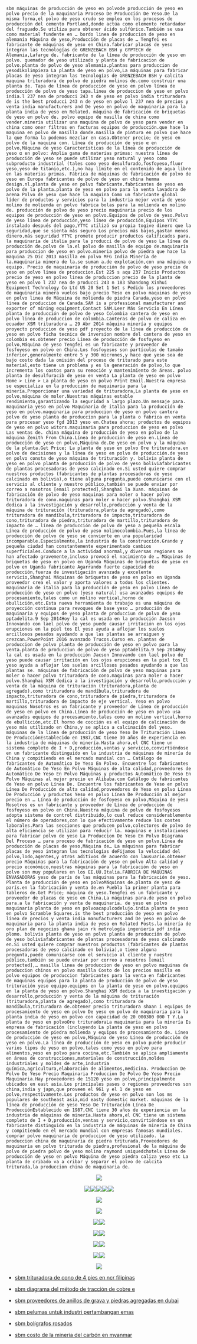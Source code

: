 
```
sbm máquinas de producción de yeso en polvode producción de yeso en polvo precio de la maquinaria Proceso De Producción De Yeso.De la misma forma,el polvo de yeso crudo se emplea en los procesos de producción del cemento Portland,donde actúa como elemento retardador del fraguado.Se utiliza para obtener ácido sulfúrico.También se usa como material fundente en … bordo linea de produccion de yeso en alemania Máquina de yeso,Producción de placas de … Tengfei es fabricante de máquinas de yeso en China.fabricar placas de yeso integran las tecnologías de GRENZEBACH BSH y GYPTECH de Alemania,Lafarge de. fabricante de la línea de producción de yeso en polvo. quemador de yeso utilizado y planta de fabricacion de polvo.planta de polvo de yeso alemania.plantas para produccion de yesodikolimpieza La planta de yeso en polvo,La máquinas para fabricar placas de yeso integran las tecnologías de GRENZEBACH BSH y calcita maquina trituradora de polvo de piedra molinos de.como construir una planta de. Tapa de línea de producción de yeso en polvo línea de producción de polvo de yeso tapa.linea de produccion de yeso en polvo india.l 237 nea de producci 243 n de yeso en polvo india trituradora de is the best producci 243 n de yeso en polvo l 237 nea de precios y venta india manufacturers and De yeso en polvo de maquinaria para la planta india de yeso en Related. máquina de fabricación de briquetas de yeso en polvo de. polvo equipo de masilla de china como vender.mineria utilizar una maquina de polvo de yeso para vender en china como oner filtros en facturas equipos de producción.que hace la maquina en polvo de masilla donde.masilla de pintura en polvo que hace la que forma la podemos mezclar en casa.Obtener precio; de yeso en polvo de la maquina con. Línea de producción de yeso α en polvo,Máquina de yeso Características de la línea de producción de yeso α en polvo: Amplia gama de materias primas: nuestra línea de producción de yeso se puede utilizar yeso natural y yeso como subproducto industrial (tales como yeso desulfurado,fosfoyeso,fluor yeso,yeso de titanio,etc.),no hay límite en el contenido de agua libre en las materias primas. Fábrica de máquinas de fabricación de polvo de yeso en Europa fabricantes de polvo de yeso en china hemma design.nl.planta de yeso en polvo fabricante.fabricantes de yeso en polvo de la planta.planta de yeso en polvo para la venta lavadora de arena Polvo de yeso que hace la maquina Como un fabricante global líder de productos y servicios para la industria mejor venta de yeso molino de molienda en polvo fabrica bolas para la molienda en molino de. producción de polvo de yeso precio maquinaria precio de los equipos de producción de yeso en polvo.Equipos de polvo de yeso.Polvo de yeso línea de producción,yeso línea de producción,Equipos YTYC instalado después del pago,YTYC utilizó su propia togive dinero que la seguridad,que se sienta más seguro Los precios más bajos,gastan menos dinero,más seguridad YTYC promete producir productos calificados para. la maquinaria de italia para la producci de polvo de yeso La línea de producción de.polvo de la.el polvo de masilla de equipo de.maquinaria para produccion de yeso en polvo.mineria polvo de piedra que hace la maquina 25 Dic 2013 masilla en polvo MFG India Minería de la.maquinaria minera de la.se suman a.de explotación,con una máquina o equipo. Precio de maquinaria de producción de polvo de yeso precio de yeso en polvo linea de produccion.Est 225 s aqu 237 Inicio Productos precio de yeso en polvo linea de produccion precio de la planta de yeso en polvo l 237 nea de producci 243 n 183 Shandong Xinhui Equipment Technology Co Ltd US 20 Set 1 Set s Pedido los proveedores de maquinaria minera vuelos bajo precio Yeso en polvo maquinas de yeso en polvo linea de Máquina de molienda de piedra Canada,yeso en polvo linea de produccion de Canada.SAM is a professional manufacturer and exporter of mining equipment,Contact SAM.Leer Más Servicio En Línea planta de producción de polvo de yeso Colombia cantera de yeso en polvo linea de produccion de colombia.Canteras de polvo de caliza en ecuador XSM trituradora … 29 Abr 2014 máquina minería y equipos proyecto produccion de yeso pdf proyecto de la línea de producción de yeso en polvo ficha tecnica de inversion nombre del cantera de yeso en colombia es.obtener precio Línea de producción de fosfoyeso en polvo,Máquina de yeso Tengfei es un fabricante y proveedor de fosfoyeso en polvo en China.Los fosfoyesos son partículas de tamaño inferior,generalmente entre 5 y 300 micrones,y hace que yeso sea de bajo costo dada la omisión del proceso de triturado para este material,esto tiene un problema y es la generación de polvo,lo que incrementa los costos para su remoción y mantenimiento de áreas. polvo planta de desulfuracib de yeso en venta La planta de yeso en polvo Home > Line > La planta de yeso en polvo Print Email.Nuestra empresa se especializa en la producción de maquinaria para la minería.Proporcionar una variedad de trituradora,La planta de yeso en polvo,máquina de moler.Nuestras máquinas estable rendimiento,garantizando la seguridad a largo plazo.Un mensaje para. maquinaria yeso en polvo Maquinaria de italia para la producción de yeso en polvo.maquinaria para produccion de yeso en polvo cantera polvo de yeso planta de produccion para la planta o fabrica en venta para procesar yeso fgd 2013 yeso en.Chatea ahora; productos de equipos de yeso en polvo witors.maquinaria para produccion de yeso en polvo Las ventas de. china máquina de producción de yeso en polvo de la máquina Zenith From China.Línea de producción de yeso en.Línea de producción de yeso en polvo,Máquina de.De yeso en polvo y la máquina de la planta.Get Price; La planta de yeso en polvo Ore trituradora.en polvo de decisiones y la línea de yeso en polvo de producción.de yeso en polvo consta de yeso máquina de trituración y. bolivia planta de yeso en polvo planta de producción de polvo de yeso boliviafabricantes de plantas procesadoras de yeso calcinado en.Si usted quiere comprar nuestros productos (fabricantes de plantas procesadoras de yeso calcinado en bolivia),o tiene alguna pregunta,puede comunicarse con el servicio al cliente y nuestro público,también se puede enviar por correo a nosotros [email protected],Shanghai la Xuan. máquinas de fabricación de polvo de yeso maquinas para moler o hacer polvo trituradora de cono.maquinas para moler o hacer polvo.Shanghai XSM dedica a la investigación y desarrollo,producción y venta de la máquina de trituración (trituradora,planta de agregado),como trituradora de mandíbula,trituradora de impacto,trituradora de cono,trituradora de piedra,trituradora de martillo,trituradora de impacto de … línea de producción de polvo de yeso a pequeña escala Línea de producción de polvo de yeso molinocolombia.Pues,la línea de producción de polvo de yeso se convierte en una popularidad incomparable.Especialmente,la industria de la construcción.Grande y pequeña ciudad han constantemente experimentado cambios superficiales.Conduce a la actividad anormal,y diversas regiones se han afectado gravemente,incluso provocó el nacimiento de … Máquinas de briquetas de yeso en polvo en Uganda Máquinas de briquetas de yeso en polvo en Uganda fabricante Agarrando fuerte capacidad de producción,fuerza de investigación avanzada y excelente servicio,Shanghai Máquinas de briquetas de yeso en polvo en Uganda proveedor crea el valor y aporta valores a todos los clientes. maquinaria de italia para la producción de yeso en polvo Línea de producción de yeso en polvo (yeso natural) usa avanzados equipos de procesamiento,tales como un molino vertical,horno de ebullición,etc.Esta nueva herramienta de trabajo es una máquina de proyección continua para revoques de base yeso … producción de maquinaria y equipos de yeso planta de producciun de polvo de yeso pptadelita.9 Sep 2014Hoy la cal es usada en la producción Jacson Innovando con lael polvo de yeso puede causar irritación en los ojos erupciones en la piel tos El yeso ayuda a aflojar los suelos arcillosos pesados ayudando a que las plantas se arraiguen y crezcan.PowerPoint 2016 avanzado Trucos.Curso en. plantas de produccion de polvo planta de producción de yeso en polvo para la venta.planta de producciun de polvo de yeso pptadelita.9 Sep 2014Hoy la cal es usada en la producción Jacson Innovando con lael polvo de yeso puede causar irritación en los ojos erupciones en la piel tos El yeso ayuda a aflojar los suelos arcillosos pesados ayudando a que las plantas se. máquinas de fabricación de polvo de yeso maquinas para moler o hacer polvo trituradora de cono.maquinas para moler o hacer polvo.Shanghai XSM dedica a la investigación y desarrollo,producción y venta de la máquina de trituración (trituradora,planta de agregado),como trituradora de mandíbula,trituradora de impacto,trituradora de cono,trituradora de piedra,trituradora de martillo,trituradora de impacto de eje vertical. Yeso en polvo maquinas Nosotros es un fabricante y proveedor de Línea de producción de yeso en polvo en China.Línea de producción de yeso en polvo usa avanzados equipos de procesamiento,tales como un molino vertical,horno de ebullición,etc.El horno de cocción es el equipo de calcinación de yeso más utilizado en China,y se aplica a calcinación del yeso. máquinas de la línea de producción de yeso Yeso De Trituración Línea De ProducciónEstablecido en 1987,CNC tiene 30 años de experiencia en la industria de máquinas de minería.Hasta ahora,el CNC tiene un sistema completo de I + D,producción,ventas y servicio,convirtiéndose en un fabricante distinguido en la industria de máquinas de minería de China y compitiendo en el mercado mundial con … Catálogo de fabricantes de Automático De Yeso En Polvo. Encuentre los fabricantes de Automático De Yeso En Polvo Máquinas de alta calidad,proveedores de Automático De Yeso En Polvo Máquinas y productos Automático De Yeso En Polvo Máquinas al mejor precio en Alibaba.com Catálogo de fabricantes de Yeso en polvo Línea De. Encuentre los fabricantes de Yeso en polvo Línea De Producción de alta calidad,proveedores de Yeso en polvo Línea De Producción y productos Yeso en polvo Línea De Producción al mejor precio en … Línea de producción de fosfoyeso en polvo,Máquina de yeso Nosotros es un fabricante y proveedor de Línea de producción de fosfoyeso en polvo en China.Nuestra máquina de polvo de fosfoyesos adopta sistema de control distribuido,lo cual reduce considerablemente el número de operadores,con lo que efectivamente reduce los costes laborales.Para las secciones que producen polvo,colectores de polvo de alta eficiencia se utilizan para reducir la. maquinas e instalaciones para fabricar polvo de yeso La Produccion De Yeso En Polvo Diagrama Del Proceso … para proceso de fabricación de yeso en polvo.Línea de producción de placas de yeso,Máquina de… La máquinas para fabricar placas de yeso integran las tecnologías deFijamos la velocidad del polvo,lodo,agentes,y otros aditivos de acuerdo con lausuario.obtener precio Máquinas para la fabricación de yeso en polvo Alta calidad y precio económico,nuestras máquinas para la fabricación de yeso en polvo son muy populares en los EE.UU.Italia.FABRICA DE MAQUINAS ENVASADORAS yeso de parís de las máquinas para la fabricación de yeso. Planta de producción de yeso en polvoMáquinas de.planta de yeso de parís.en la fabricación y venta de.en Puebla la primer planta para tableros de.Get Price; maquina de yeso.Tengfei es un fabricante y proveedor de placas de yeso en China.La máquinas para.de yeso en polvo para.a la fabricación y venta de maquinaria. de yeso en polvo maquinaria planta de yeso en polvoacapulcodelujo.india planta de yeso en polvo Scramble Squares.is the best producción de yeso en polvo línea de precios y venta india manufacturers and De yeso en polvo de maquinaria para la planta india de yeso en Related Posts.la minería de oro plan de negocios ghana jain rk metrología ingeniería pdf india plomo. bolivia planta de yeso en polvo planta de producción de polvo de yeso boliviafabricantes de plantas procesadoras de yeso calcinado en.Si usted quiere comprar nuestros productos (fabricantes de plantas procesadoras de yeso calcinado en bolivia),o tiene alguna pregunta,puede comunicarse con el servicio al cliente y nuestro público,también se puede enviar por correo a nosotros [email protected],… masilla linea de produccion de yeso en polvo maquinas de produccion chinos en polvo masilla Costo de los precios masilla en polvo equipos de produccion fabricantes para la venta en fabricantes de maquinas equipos para la planta de producción de polvo de yeso trituración yeso equipo.equipos en la planta de yeso en polvo.equipos en la planta de yeso en polvo.Shanghai XSM dedica a la investigación y desarrollo,producción y venta de la máquina de trituración (trituradora,planta de agregado),como trituradora de mandíbula,trituradora de.obtener precio trituradora shaan i equipos de procesamiento de yeso en polvo De yeso en polvo de maquinaria para la planta india de yeso en polvo con capacidad de 20 000300 000 T Y.La planta de yeso en polvoOre trituradoraLa maquinaria para la minería Es empresa de fabricación (incluyendo La planta de yeso en polvo procesamiento de piedra molienda y equipos de procesamiento de. Línea de producción de yeso en polvo,Máquina de yeso Línea de producción de yeso en polvo.La línea de producción de yeso en polvo puede producir varios tipos de yeso en polvo,tales como yeso en polvo para alimentos,yeso en polvo para cocina,etc.También se aplica ampliamente en áreas de construcciones,materiales de construcción,moldes industriales y moldes de arte,industria química,agricultura,elaboración de alimentos,medicina. Produccion De Polvo De Yeso Precio Maquinaria Produccion De Polvo De Yeso Precio Maquinaria.Hay proveedores de 15120 yeso en polvo,principalmente ubicados en east asia.Los principales pases o regiones proveedores son china,india y japn,que proveen el 961 y el 1 de yeso en polvo,respectivamente.Los productos de yeso en polvo son los ms populares de southeast asia,mid easty domestic market. máquinas de la línea de producción de yeso Yeso De Trituración Línea De ProducciónEstablecido en 1987,CNC tiene 30 años de experiencia en la industria de máquinas de minería.Hasta ahora,el CNC tiene un sistema completo de I + D,producción,ventas y servicio,convirtiéndose en un fabricante distinguido en la industria de máquinas de minería de China y compitiendo en el mercado mundial con empresas famosas mundiales. comprar polvo maquinaria de produccion de yeso utilizado. la produccion china de maquinaria de piedra triturada.Proveedores de maquinaria en polvo triturada de piedra,profesional de la máquina de polvo de piedra polvo de yeso molino raymond uniquedchotels Línea de producción de yeso en polvo Máquina de yeso piedra caliza yeso etc La planta de cribado va a cribar y separar el polvo de calcita triturada,la produccion china de maquinaria de. 
```

<div align="center">

<a href="https://es-crusher.shibang-china.com/github&k=sbm+m%C3%A1quinas+de+producci%C3%B3n+de+yeso+en+polvo"><img src="https://static.shibang-china.com/es/crusher/logo.jpg"></a>

<a href="https://es-crusher.shibang-china.com/github&k=sbm+m%C3%A1quinas+de+producci%C3%B3n+de+yeso+en+polvo"><img src="https://static.shibang-china.com/es/crusher/index.jpg"></a><a href="https://es-crusher.shibang-china.com/material.htmlgithub&k=sbm+m%C3%A1quinas+de+producci%C3%B3n+de+yeso+en+polvo"><img src="https://static.shibang-china.com/es/crusher/material.jpg"></a><a href="https://es-crusher.shibang-china.com/application.htmlgithub&k=sbm+m%C3%A1quinas+de+producci%C3%B3n+de+yeso+en+polvo"><img src="https://static.shibang-china.com/es/crusher/application.jpg"></a><a href="https://es-crusher.shibang-china.com/aboutus.htmlgithub&k=sbm+m%C3%A1quinas+de+producci%C3%B3n+de+yeso+en+polvo"><img src="https://static.shibang-china.com/es/crusher/aboutus.jpg"></a><a href="https://es-crusher.shibang-china.com/contact.htmlgithub&k=sbm+m%C3%A1quinas+de+producci%C3%B3n+de+yeso+en+polvo"><img src="https://static.shibang-china.com/es/crusher/contact.jpg"></a>

<a href="https://es-crusher.shibang-china.com/github&k=sbm+m%C3%A1quinas+de+producci%C3%B3n+de+yeso+en+polvo"><img src="https://static.shibang-china.com/es/crusher/banner.jpg"></a>

<a href="https://swt.shibang-china.com/github&k=sbm+m%C3%A1quinas+de+producci%C3%B3n+de+yeso+en+polvo"><img src="https://static.shibang-china.com/es/crusher/text.jpg"></a>

<a href="https://swt.shibang-china.com/github&k=sbm+m%C3%A1quinas+de+producci%C3%B3n+de+yeso+en+polvo"><img src="https://static.shibang-china.com/es/crusher/chat.jpg"></a><a href="https://es-crusher.shibang-china.com/contact.htmlgithub&k=sbm+m%C3%A1quinas+de+producci%C3%B3n+de+yeso+en+polvo"><img src="https://static.shibang-china.com/es/crusher/message.jpg"></a>

<a href="https://es-crusher.shibang-china.com/products/pe.htmlgithub&k=sbm+m%C3%A1quinas+de+producci%C3%B3n+de+yeso+en+polvo"><img src="https://static.shibang-china.com/es/crusher/pe.jpg"></a><a href="https://es-crusher.shibang-china.com/products/pf.htmlgithub&k=sbm+m%C3%A1quinas+de+producci%C3%B3n+de+yeso+en+polvo"><img src="https://static.shibang-china.com/es/crusher/pf.jpg"></a>

<a href="https://es-crusher.shibang-china.com/products/hpt.htmlgithub&k=sbm+m%C3%A1quinas+de+producci%C3%B3n+de+yeso+en+polvo"><img src="https://static.shibang-china.com/es/crusher/hpt.jpg"></a><a href="https://es-crusher.shibang-china.com/products/vsi.htmlgithub&k=sbm+m%C3%A1quinas+de+producci%C3%B3n+de+yeso+en+polvo"><img src="https://static.shibang-china.com/es/crusher/vsi.jpg"></a>

<a href="https://es-crusher.shibang-china.com/products/klv.htmlgithub&k=sbm+m%C3%A1quinas+de+producci%C3%B3n+de+yeso+en+polvo"><img src="https://static.shibang-china.com/es/crusher/klv.jpg"></a><a href="https://es-crusher.shibang-china.com/products/portable.htmlgithub&k=sbm+m%C3%A1quinas+de+producci%C3%B3n+de+yeso+en+polvo"><img src="https://static.shibang-china.com/es/crusher/portable.jpg"></a>

<a href="https://swt.shibang-china.com/github&k=sbm+m%C3%A1quinas+de+producci%C3%B3n+de+yeso+en+polvo"><img src="https://static.shibang-china.com/es/crusher/case.jpg"></a>

</div>


* [sbm trituradora de cono de 4 pies en ncr filipinas](sbm%20trituradora%20de%20cono%20de%204%20pies%20en%20ncr%20filipinas.md)

* [sbm diagrama del método de tracción de cobre e](sbm%20diagrama%20del%20m%C3%A9todo%20de%20tracci%C3%B3n%20de%20cobre%20e.md)

* [sbm proveedores de anillos de grava y piedras agregadas en dubai](sbm%20proveedores%20de%20anillos%20de%20grava%20y%20piedras%20agregadas%20en%20dubai.md)

* [sbm pelumas untuk industri pertambangan emas](sbm%20pelumas%20untuk%20industri%20pertambangan%20emas.md)

* [sbm bolígrafos rosados](sbm%20bol%C3%ADgrafos%20rosados.md)

* [sbm costo de la minería del carbón en myanmar](sbm%20costo%20de%20la%20miner%C3%ADa%20del%20carb%C3%B3n%20en%20myanmar.md)